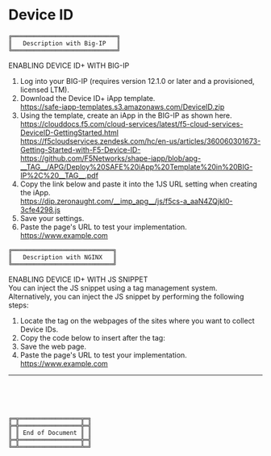 # Device ID



```
╔═════════════════════════════╗
║   Description with Big-IP   ║
╚═════════════════════════════╝
```

ENABLING DEVICE ID+ WITH BIG-IP
1. Log into your BIG-IP (requires version 12.1.0 or later and a provisioned, licensed LTM).
2. Download the Device ID+ iApp template.<br>
   https://safe-iapp-templates.s3.amazonaws.com/DeviceID.zip
3. Using the template, create an iApp in the BIG-IP as shown here.<br>
   https://clouddocs.f5.com/cloud-services/latest/f5-cloud-services-DeviceID-GettingStarted.html<br>
   https://f5cloudservices.zendesk.com/hc/en-us/articles/360060301673-Getting-Started-with-F5-Device-ID-<br>
   https://github.com/F5Networks/shape-iapp/blob/apg-__TAG__/APG/Deploy%20SAFE%20iApp%20Template%20in%20BIG-IP%2C%20__TAG__.pdf<br>
4. Copy the link below and paste it into the 1JS URL setting when creating the iApp.<br>
   https://dip.zeronaught.com/__imp_apg__/js/f5cs-a_aaN4ZQjkl0-3cfe4298.js
5. Save your settings.
6. Paste the page's URL to test your implementation.<br>
   https://www.example.com



```
╔════════════════════════════╗
║   Description with NGINX   ║
╚════════════════════════════╝
```

ENABLING DEVICE ID+ WITH JS SNIPPET<br>
You can inject the JS snippet using a tag management system. Alternatively, you can inject the JS snippet by performing the following steps:
1. Locate the </head> tag on the webpages of the sites where you want to collect Device IDs.
2. Copy the code below to insert after the </head> tag:<br>
   <script async defer src="https://dip.zeronaught.com/__imp_apg__/js/f5cs-a_aaN4ZQjkl0-3cfe4298.js" id="_imp_apg_dip_" _imp_apg_cid_="f5cs-a_aaN4ZQjkl0-3cfe4298" _imp_apg_api_domain_="https://dip.zeronaught.com"></script>
3. Save the web page.
4. Paste the page's URL to test your implementation.<br>
   https://www.example.com



***



<br><br><br>
```
╔═╦═════════════════╦═╗
╠═╬═════════════════╬═╣
║ ║ End of Document ║ ║
╠═╬═════════════════╬═╣
╚═╩═════════════════╩═╝
```
<br><br><br>


